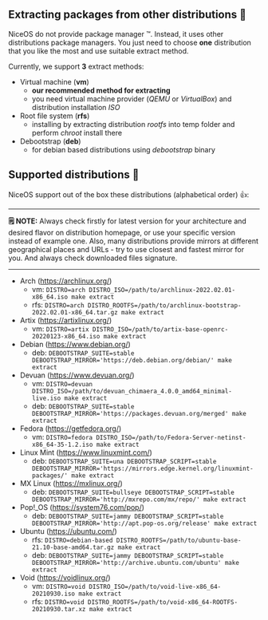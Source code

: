 ## Extracting packages from other distributions :rocket:

NiceOS do not provide package manager :tm:. Instead, it uses other distributions package managers. You just need to choose **one** distribution that you like the most and use suitable extract method.

Currently, we support **3** extract methods:
- Virtual machine (**vm**)
  - **our recommended method for extracting**
  - you need virtual machine provider (_QEMU_ or _VirtualBox_) and distribution installation _ISO_
- Root file system (**rfs**)
  - installing by extracting distribution _rootfs_ into temp folder and perform _chroot_ install there 
- Debootstrap (**deb**)
  - for debian based distributions using _debootstrap_ binary

## Supported distributions :signal_strength:

NiceOS support out of the box these distributions (alphabetical order) :+1::

---
**:spiral_notepad: NOTE:**
Always check firstly for latest version for your architecture and desired flavor on distribution homepage, or use your specific version instead of example one.
Also, many distributions provide mirrors at different geographical places and URLs - try to use closest and fastest mirror for you. And always check downloaded files signature.

---


- Arch (https://archlinux.org/)
  - vm: `DISTRO=arch DISTRO_ISO=/path/to/archlinux-2022.02.01-x86_64.iso make extract`
  - rfs: `DISTRO=arch DISTRO_ROOTFS=/path/to/archlinux-bootstrap-2022.02.01-x86_64.tar.gz make extract`
- Artix (https://artixlinux.org/)
  - vm: `DISTRO=artix DISTRO_ISO=/path/to/artix-base-openrc-20220123-x86_64.iso make extract`
- Debian (https://www.debian.org/)
  - deb: `DEBOOTSTRAP_SUITE=stable DEBOOTSTRAP_MIRROR='https://deb.debian.org/debian/' make extract`
- Devuan (https://www.devuan.org/)
  - vm: `DISTRO=devuan DISTRO_ISO=/path/to/devuan_chimaera_4.0.0_amd64_minimal-live.iso make extract`
  - deb: `DEBOOTSTRAP_SUITE=stable DEBOOTSTRAP_MIRROR='https://packages.devuan.org/merged' make extract`
- Fedora (https://getfedora.org/)
  - vm: `DISTRO=fedora DISTRO_ISO=/path/to/Fedora-Server-netinst-x86_64-35-1.2.iso make extract`
- Linux Mint (https://www.linuxmint.com/)
  - deb: `DEBOOTSTRAP_SUITE=una DEBOOTSTRAP_SCRIPT=stable DEBOOTSTRAP_MIRROR='https://mirrors.edge.kernel.org/linuxmint-packages/' make extract`
- MX Linux (https://mxlinux.org/)
  - deb: `DEBOOTSTRAP_SUITE=bullseye DEBOOTSTRAP_SCRIPT=stable DEBOOTSTRAP_MIRROR='http://mxrepo.com/mx/repo/' make extract`
- Pop!_OS (https://system76.com/pop/)
  - deb: `DEBOOTSTRAP_SUITE=jammy DEBOOTSTRAP_SCRIPT=stable DEBOOTSTRAP_MIRROR='http://apt.pop-os.org/release' make extract`
- Ubuntu (https://ubuntu.com/)
  - rfs: `DISTRO=debian-based DISTRO_ROOTFS=/path/to/ubuntu-base-21.10-base-amd64.tar.gz make extract`
  - deb: `DEBOOTSTRAP_SUITE=jammy DEBOOTSTRAP_SCRIPT=stable DEBOOTSTRAP_MIRROR='http://archive.ubuntu.com/ubuntu' make extract`
- Void (https://voidlinux.org/)
  - vm: `DISTRO=void DISTRO_ISO=/path/to/void-live-x86_64-20210930.iso make extract`
  - rfs: `DISTRO=void DISTRO_ROOTFS=/path/to/void-x86_64-ROOTFS-20210930.tar.xz make extract`

